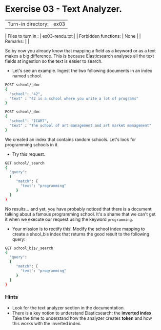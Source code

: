 # Exercise 03 - Text Analyzer.

|                         |                    |
| -----------------------:| ------------------ |
|   Turn-in directory:    |  ex03              |

|   Files to turn in :    |  ex03-rendu.txt    |
|   Forbidden functions:  |  None              |
|   Remarks:              |                    |


So by now you already know that mapping a field as a keyword or as a text makes a big difference. This is because Elasticsearch analyses all the text fields at ingestion so the text is easier to search. 

- Let's see an example. Ingest the two following documents in an index named school.

```bash
POST school/_doc
{
  "school": "42",
  "text" : "42 is a school where you write a lot of programs"
}

POST school/_doc
{
  "school": "ICART",
  "text" : "The school of art management and art market management"
}
```

We created an index that contains random schools. Let's look for programming schools in it.  


- Try this request.

```bash
GET school/_search
{
  "query": 
  {
     "match": {
       "text": "programming"
     }
  }
}
```

No results... and yet, you have probably noticed that there is a document talking about a famous programming school.
It's a shame that we can't get it when we execute our request using the keyword `programming`.


- Your mission is to rectify this! Modify the school index mapping to create a shool_bis index that returns the good result to the following query:

```bash
GET school_bis/_search
{
  "query": 
  {
     "match": {
       "text": "programming"
     }
  }
}
```

### Hints

- Look for the text analyzer section in the documentation.
- There is a key notion to understand Elasticsearch: the **inverted index**. Take the time to understand how the analyzer creates **token** and how this works with the inverted index.
